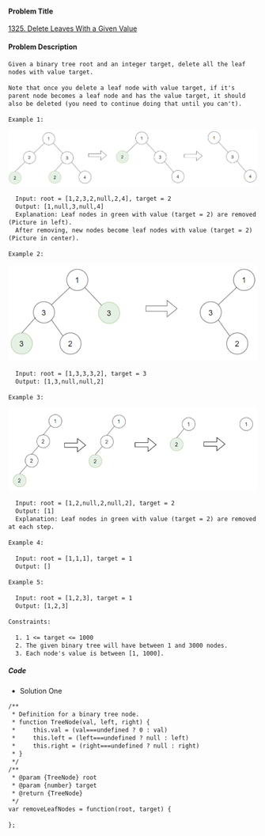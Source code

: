 #### Problem Title
[1325. Delete Leaves With a Given Value](https://leetcode.com/problems/delete-leaves-with-a-given-value/)
#### Problem Description
```
Given a binary tree root and an integer target, delete all the leaf nodes with value target.

Note that once you delete a leaf node with value target, if it's parent node becomes a leaf node and has the value target, it should also be deleted (you need to continue doing that until you can't).

Example 1:
```
![1](../../assets/tree/2020-12-14/1.png)
```
  Input: root = [1,2,3,2,null,2,4], target = 2
  Output: [1,null,3,null,4]
  Explanation: Leaf nodes in green with value (target = 2) are removed (Picture in left). 
  After removing, new nodes become leaf nodes with value (target = 2) (Picture in center).

Example 2:
```
![1](../../assets/tree/2020-12-14/2.png)
```
  Input: root = [1,3,3,3,2], target = 3
  Output: [1,3,null,null,2]

Example 3:
```
![1](../../assets/tree/2020-12-14/3.png)
```
  Input: root = [1,2,null,2,null,2], target = 2
  Output: [1]
  Explanation: Leaf nodes in green with value (target = 2) are removed at each step.

Example 4:

  Input: root = [1,1,1], target = 1
  Output: []

Example 5:

  Input: root = [1,2,3], target = 1
  Output: [1,2,3]

Constraints:

  1. 1 <= target <= 1000
  2. The given binary tree will have between 1 and 3000 nodes.
  3. Each node's value is between [1, 1000].
```
##### Code

- Solution One
```
/**
 * Definition for a binary tree node.
 * function TreeNode(val, left, right) {
 *     this.val = (val===undefined ? 0 : val)
 *     this.left = (left===undefined ? null : left)
 *     this.right = (right===undefined ? null : right)
 * }
 */
/**
 * @param {TreeNode} root
 * @param {number} target
 * @return {TreeNode}
 */
var removeLeafNodes = function(root, target) {
    
};
```
